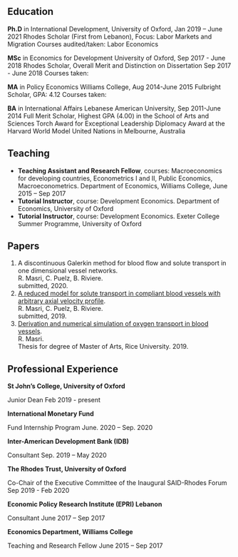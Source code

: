 ## Education 
**Ph.D** in International Development, University of Oxford, Jan 2019 – June 2021
Rhodes Scholar (First from Lebanon), Focus: Labor Markets and Migration 
Courses audited/taken: Labor Economics


**MSc** in Economics for Development University of Oxford, Sep 2017 - June 2018
Rhodes Scholar, Overall Merit and Distinction on Dissertation Sep 2017 - June 2018
Courses taken:


**MA** in Policy Economics Williams College, Aug 2014-June 2015
Fulbright Scholar, GPA: 4.12 
Courses taken: 


**BA** in International Affairs Lebanese American University, Sep 2011-June 2014
Full Merit Scholar, Highest GPA (4.00) in the School of Arts and Sciences 
Torch Award for Exceptional Leadership
Diplomacy Award at the Harvard World Model United Nations in Melbourne, Australia


## Teaching
- **Teaching Assistant and Research Fellow**, courses: Macroeconomics for developing countries, Econometrics I and II, Public Economics, Macroeconometrics. Department of Economics, Williams College,
June 2015 – Sep 2017
- **Tutorial Instructor**, course: Development Economics.  Department of Economics, University of Oxford
- **Tutorial Instructor**, course: Development Economics. Exeter College Summer Programme, University of Oxford





## Papers 
1. A discontinuous Galerkin method for blood flow and solute transport in one dimensional vessel networks.  
R. Masri, C. Puelz, B. Riviere.  
submitted, 2020.
2. [A reduced model for solute transport in compliant blood vessels with arbitrary axial velocity profile](https://arxiv.org/abs/1912.09587).   
R. Masri, C. Puelz, B. Riviere.   
submitted, 2019. <!--[link-to-arXiv:1912.0957](https://arxiv.org/abs/1912.09587).-->  
3. [Derivation and numerical simulation of oxygen transport in blood vessels](https://scholarship.rice.edu/handle/1911/107400).  
R. Masri.  
Thesis for degree of Master of Arts, Rice University. 2019. <!--[link to thesis](https://scholarship.rice.edu/handle/1911/107400).-->

## Professional Experience 
**St John’s College, University of Oxford**

Junior Dean Feb 2019 - present

**International Monetary Fund**

Fund Internship Program June. 2020 – Sep. 2020

**Inter-American Development Bank (IDB)**

Consultant Sep. 2019 – May 2020

**The Rhodes Trust, University of Oxford**

Co-Chair of the Executive Committee of the Inaugural SAID-Rhodes Forum Sep 2019 - Feb 2020

**Economic Policy Research Institute (EPRI) Lebanon**

Consultant June 2017 – Sep 2017

**Economics Department, Williams College**

Teaching and Research Fellow June 2015 – Sep 2017
